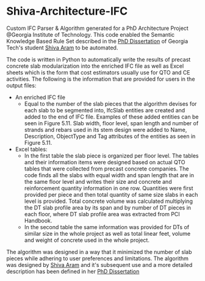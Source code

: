 Shiva-Architecture-IFC
======================

Custom IFC Parser &amp; Algorithm generated for a PhD Architecture Project @Georgia Institute of Technology. This code enabled the Semantic Knowledge Based Rule Set described in the [PhD Dissertation](https://smartech.gatech.edu/handle/1853/53496) of Georgia Tech's student [Shiva Aram](https://www.linkedin.com/in/shiva-aram-97179015) to be automated.

The code is written in Python to automatically write the results of precast concrete slab modularization into the enriched IFC file as well as Excel sheets which is the form that cost estimators usually use for QTO and CE activities. The following is the information that are provided for users in the output files:

* An enriched IFC file
  * Equal to the number of the slab pieces that the algorithm devises for each slab to be segmented into, IfcSlab entities are created and added to the end of IFC file. Examples of these added entities can be seen in Figure 5.11. Slab width, floor level, span length and number of strands and rebars used in its stem design were added to Name, Description, ObjectType and Tag attributes of the entities as seen in Figure 5.11.
* Excel tables: 
  * In the first table the slab piece is organized per floor level. The tables and their information items were designed based on actual QTO tables that were collected from precast concrete companies. The code finds all the slabs with equal width and span length that are in the same floor level and writes their size and concrete and reinforcement quantity information in one row. Quantities were first provided per piece and then total quantity of same size slabs in each level is provided. Total concrete volume was calculated multiplying the DT slab profile area by its span and by number of DT pieces in each floor, where DT slab profile area was extracted from PCI Handbook. 
  * In the second table the same information was provided for DTs of similar size in the whole project as well as total linear feet, volume and weight of concrete used in the whole project.

The algorithm was designed in a way that it minimized the number of slab pieces while adhering to user preferences and limitations. The algorithm was designed by [Shiva Aram](https://www.linkedin.com/in/shiva-aram-97179015) and it's subsequent use and a more detailed description has been defined in her [PhD Dissertation](https://smartech.gatech.edu/handle/1853/53496)
